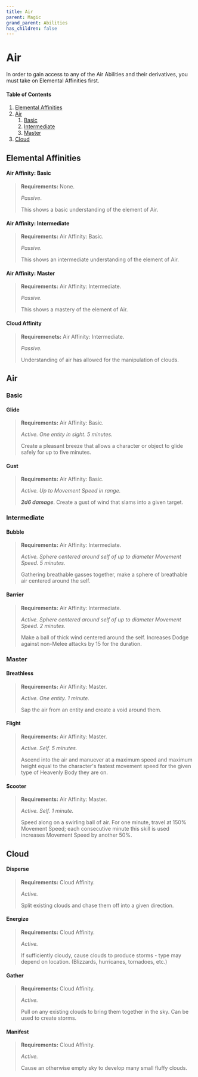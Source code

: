 ```yaml
---
title: Air
parent: Magic
grand_parent: Abilities
has_children: false
---
```


# Air

In order to gain access to any of the Air Abilities and their derivatives, you must take on Elemental Affinities first.

#### Table of Contents
1. [Elemental Affinities](#elemental-affinities)
2. [Air](#air-1)
    1. [Basic](#basic)
    2. [Intermediate](#intermediate)
    3. [Master](#master)
4. [Cloud](#cloud)

## Elemental Affinities

#### **Air Affinity: Basic**
> **Requirements:** None.
> 
> *Passive*.
>
> This shows a basic understanding of the element of Air.

#### **Air Affinity: Intermediate**
> **Requirements:** Air Affinity: Basic.
>
> *Passive.*
>
> This shows an intermediate understanding of the element of Air.

#### **Air Affinity: Master**
> **Requirements:** Air Affinity: Intermediate.
>
> *Passive.*
>
> This shows a mastery of the element of Air.

#### **Cloud Affinity**
> **Requiremenets:** Air Affinity: Intermediate.
>
> *Passive.*
>
> Understanding of air has allowed for the manipulation of clouds.

## Air

### Basic

#### Glide
> **Requirements:** Air Affinity: Basic.
>
> *Active. One entity in sight. 5 minutes.*
>
> Create a pleasant breeze that allows a character or object to glide safely for up to five minutes.

#### Gust
> **Requirements:** Air Affinity: Basic.
>
> *Active. Up to Movement Speed in range.*
>
> ***2d6 damage***. Create a gust of wind that slams into a given target.

### Intermediate

#### Bubble
> **Requirements:** Air Affinity: Intermediate.
>
> *Active. Sphere centered around self of up to diameter Movement Speed. 5 minutes.*
>
> Gathering breathable gasses together, make a sphere of breathable air centered around the self.

#### Barrier
> **Requirements:** Air Affinity: Intermediate.
>
> *Active. Sphere centered around self of up to diameter Movement Speed. 2 minutes.*
>
> Make a ball of thick wind centered around the self. Increases Dodge against non-Melee attacks by 15 for the duration.

### Master

#### Breathless
> **Requirements:** Air Affinity: Master.
>
> *Active. One entity. 1 minute.*
>
> Sap the air from an entity and create a void around them.

#### Flight
> **Requirements:** Air Affinity: Master.
>
> *Active. Self. 5 minutes.*
>
> Ascend into the air and manuever at a maximum speed and maximum height equal to the character's fastest movement speed for the given type of Heavenly Body they are on.

#### Scooter
> **Requirements:** Air Affinity: Master.
>
> *Active. Self. 1 minute.*
>
> Speed along on a swirling ball of air. For one minute, travel at 150% Movement Speed; each consecutive minute this skill is used increases Movement Speed by another 50%.

## Cloud

#### Disperse
> **Requirements:** Cloud Affinity.
>
> *Active.*
>
> Split existing clouds and chase them off into a given direction.

#### Energize
> **Requirements:** Cloud Affinity.
>
> *Active.*
>
> If sufficiently cloudy, cause clouds to produce storms - type may depend on location. (Blizzards, hurricanes, tornadoes, etc.)

#### Gather
> **Requirements:** Cloud Affinity.
>
> *Active.*
>
> Pull on any existing clouds to bring them together in the sky. Can be used to create storms.

#### Manifest

> **Requirements:** Cloud Affinity.
>
> *Active.*
>
> Cause an otherwise empty sky to develop many small fluffy clouds.
